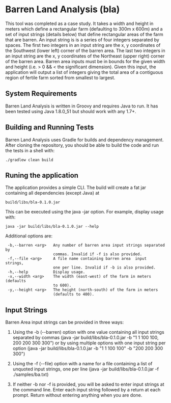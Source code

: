 # Barren Land Analysis (bla)

This tool was completed as a case study. It takes a width and height in meters which define a rectangular farm (defaulting to 300m x 600m) and a set of input strings (details below) that define rectangular areas of the farm that are barren. An input string is is a series of four integers separated by spaces. The first two integers in an input string are the x, y coordinates of the Southwest (lower left) corner of the barren area. The last two integers in an input string are the x, y coordinates of the Northeast (upper right) corner of the barren area. Barren area inputs must be in bounds for the given width and height (i.e. > 0 && < the significant dimension). Given this input, the application will output a list of integers giving the total area of a contiguous region of fertile farm sorted from smallest to largest.

## System Requirements

Barren Land Analysis is written in Groovy and requires Java to run. It has been tested using Java 1.8.0_51 but should work with any 1.7+.

## Building and Running Tests

Barren Land Analysis uses Gradle for builds and dependency management. After cloning the repository, you should be able to build the code and run the tests in a shell with:

```
./gradlew clean build
```

## Runing the application

The application provides a simple CLI. The build will create a fat jar containing all dependencies (except Java) at

```
build/libs/bla-0.1.0.jar
```

This can be executed using the java -jar option. For example, display usage with:

```
java -jar build/libs/bla-0.1.0.jar --help
```

Additional options are:

```
 -b,--barren <arg>   Any number of barren area input strings separated by
                     commas. Invalid if -f is also provided.
 -f,--file <arg>     A file name containing barren area  input strings,
                     one per line. Invalid if -b is also provided.
 -h,--help           Display usage.
 -x,--width <arg>    The width (east-west) of the farm in meters (defaults
                     to 600).
 -y,--height <arg>   The height (north-south) of the farm in meters
                     (defaults to 400).
```

## Input Strings
Barren Area input strings can be provided in three ways:

1. Using the -b (--barren) option with one value containing all input strings separated by commas (java -jar build/libs/bla-0.1.0.jar -b "1 1 100 100, 200 200 300 300") or by using multiple options with one input string per option (java -jar build/libs/bla-0.1.0.jar -b "1 1 100 100" -b "200 200 300 300")

2. Using the -f (--file) option with a name for a file containing a list of unquoted input strings, one per line (java -jar build/libs/bla-0.1.0.jar -f ./samples/ba.txt)

3. If neither -b nor -f is provided, you will be asked to enter input strings at the command line. Enter each input string followed by a return at each prompt. Return without entering anything when you are done.



